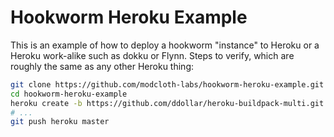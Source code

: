Hookworm Heroku Example
=======================

This is an example of how to deploy a hookworm "instance" to Heroku or a
Heroku work-alike such as dokku or Flynn.  Steps to verify, which are
roughly the same as any other Heroku thing:

``` bash
git clone https://github.com/modcloth-labs/hookworm-heroku-example.git
cd hookworm-heroku-example
heroku create -b https://github.com/ddollar/heroku-buildpack-multi.git
# ...
git push heroku master
```
